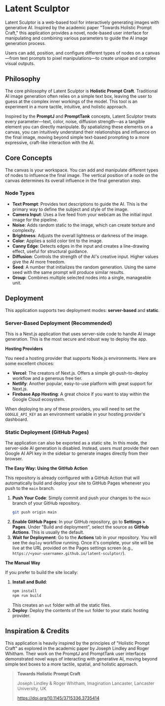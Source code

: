 # Latent Sculptor

Latent Sculptor is a web-based tool for interactively generating images with generative AI. Inspired by the academic paper "Towards Holistic Prompt Craft," this application provides a novel, node-based user interface for manipulating and combining various parameters to guide the AI image generation process.

Users can add, position, and configure different types of nodes on a canvas—from text prompts to pixel manipulations—to create unique and complex visual outputs.

## Philosophy

The core philosophy of Latent Sculptor is **Holistic Prompt Craft**. Traditional AI image generation often relies on a simple text box, leaving the user to guess at the complex inner workings of the model. This tool is an experiment in a more tactile, intuitive, and holistic approach.

Inspired by the **PromptJ** and **PromptTank** concepts, Latent Sculptor treats every parameter—text, color, noise, diffusion strength—as a tangible element you can directly manipulate. By spatializing these elements on a canvas, you can intuitively understand their relationships and influence on the final image, moving beyond simple text-based prompting to a more expressive, craft-like interaction with the AI.

## Core Concepts

The canvas is your workspace. You can add and manipulate different types of nodes to influence the final image. The vertical position of a node on the canvas determines its overall influence in the final generation step.

### Node Types

- **Text Prompt**: Provides text descriptions to guide the AI. This is the primary way to define the subject and style of the image.
- **Camera Input**: Uses a live feed from your webcam as the initial input image for the pipeline.
- **Noise**: Adds random static to the image, which can create texture and complexity.
- **Brightness**: Adjusts the overall lightness or darkness of the image.
- **Color**: Applies a solid color tint to the image.
- **Canny Edge**: Detects edges in the input and creates a line-drawing effect, useful for structural guidance.
- **Diffusion**: Controls the strength of the AI's creative input. Higher values give the AI more freedom.
- **Seed**: A number that initializes the random generation. Using the same seed with the same prompt will produce similar results.
- **Group**: Combines multiple selected nodes into a single, manageable unit.

## Deployment

This application supports two deployment modes: **server-based** and **static**.

### Server-Based Deployment (Recommended)

This is a Next.js application that uses server-side code to handle AI image generation. This is the most secure and robust way to deploy the app.

**Hosting Providers**

You need a hosting provider that supports Node.js environments. Here are some excellent choices:

-   **Vercel**: The creators of Next.js. Offers a simple git-push-to-deploy workflow and a generous free tier.
-   **Netlify**: Another popular, easy-to-use platform with great support for Next.js.
-   **Firebase App Hosting**: A great choice if you want to stay within the Google Cloud ecosystem.

When deploying to any of these providers, you will need to set the `GOOGLE_API_KEY` as an environment variable in your hosting provider's dashboard.

### Static Deployment (GitHub Pages)

The application can also be exported as a static site. In this mode, the server-side AI generation is disabled. Instead, users must provide their own Google AI API key in the sidebar to generate images directly from their browser.

**The Easy Way: Using the GitHub Action**

This repository is already configured with a GitHub Action that will automatically build and deploy your site to GitHub Pages whenever you push to the `main` branch.

1.  **Push Your Code**: Simply commit and push your changes to the `main` branch of your GitHub repository.
    ```bash
    git push origin main
    ```
2.  **Enable GitHub Pages**: In your GitHub repository, go to **Settings > Pages**. Under "Build and deployment", select the source as **GitHub Actions**. This is usually the default.
3.  **Wait for Deployment**: Go to the **Actions** tab in your repository. You will see the `deploy` workflow running. Once it's complete, your site will be live at the URL provided on the Pages settings screen (e.g., `https://<your-username>.github.io/latent-sculptor/`).

**The Manual Way**

If you prefer to build the site locally:

1.  **Install and Build**:
    ```bash
    npm install
    npm run build
    ```
    This creates an `out` folder with all the static files.
2.  **Deploy**: Deploy the contents of the `out` folder to your static hosting provider.

## Inspiration & Credits

This application is heavily inspired by the principles of "Holistic Prompt Craft" as explored in the academic paper by Joseph Lindley and Roger Whitham. Their work on the PromptJ and PromptTank user interfaces demonstrated novel ways of interacting with generative AI, moving beyond simple text boxes to a more tactile, spatial, and holistic approach.

> **Towards Holistic Prompt Craft**
>
> Joseph Lindley & Roger Whitham, Imagination Lancaster, Lancaster University, UK
>
> https://doi.org/10.1145/3715336.3735414
